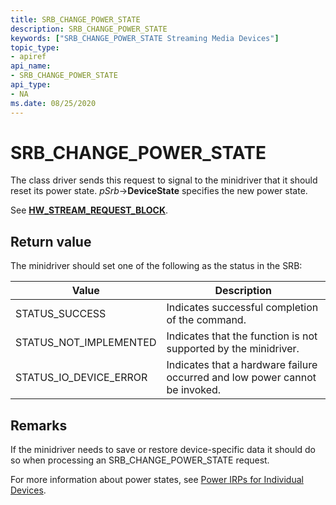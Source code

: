```yaml
---
title: SRB_CHANGE_POWER_STATE
description: SRB_CHANGE_POWER_STATE
keywords: ["SRB_CHANGE_POWER_STATE Streaming Media Devices"]
topic_type:
- apiref
api_name:
- SRB_CHANGE_POWER_STATE
api_type:
- NA
ms.date: 08/25/2020
---
```


# SRB_CHANGE_POWER_STATE

The class driver sends this request to signal to the minidriver that it should reset its power state. *pSrb*->**DeviceState** specifies the new power state.

See [**HW_STREAM_REQUEST_BLOCK**](/windows-hardware/drivers/ddi/strmini/ns-strmini-_hw_stream_request_block).

## Return value

The minidriver should set one of the following as the status in the SRB:

| Value | Description |
|--|--|
| STATUS_SUCCESS | Indicates successful completion of the command. |
| STATUS_NOT_IMPLEMENTED | Indicates that the function is not supported by the minidriver. |
| STATUS_IO_DEVICE_ERROR | Indicates that a hardware failure occurred and low power cannot be invoked. |

## Remarks

If the minidriver needs to save or restore device-specific data it should do so when processing an SRB_CHANGE_POWER_STATE request.

For more information about power states, see [Power IRPs for Individual Devices](../kernel/power-irps-for-individual-devices.md).
